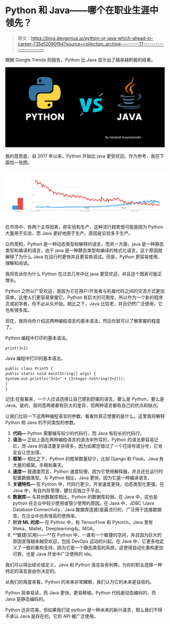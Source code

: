 # Python 和 Java——哪个在职业生涯中领先？

> 原文：<https://blog.devgenius.io/python-or-java-which-ahead-in-career-735d12090f94?source=collection_archive---------17----------------------->

根据 Google Trends 的报告，Python 比 Java 显示出了越来越积极的结果。

![](img/b41500d043eaa51dc48c2e4d2a03eb3d.png)

我的意思是，自 2017 年以来，Python 开始比 java 更受欢迎。作为参考，我在下面加一张图。

![](img/a84b6586d56e42e02a567fe035393fe5.png)

在市场中，有两个主导因素，即实验和生产。这种流行趋势很可能是因为 Python 大量用于实验，而 Java 更好地用于生产。原因是实验多于生产。

众所周知，Python 是一种动态类型和解释的语言，而另一方面，java 是一种静态类型和编译的语言，由于 java 是一种静态类型和编译的格式化语言，这个原因就解释了为什么 Java 在运行时更快并且更容易调试。但是，Python 更容易使用、理解和阅读。

我将告诉你为什么 Python 在过去几年中比 java 更受欢迎，并且这个图表可能正增长。

Python 之所以广受欢迎，是因为它在用户/开发者与机器代码之间的交流方式更加简单。这使人们更容易掌握它。Python 有巨大的可用库，所以作为一个新的程序员或初学者，你不必从头开始。相比之下，Java 比较老，并且仍然广泛使用，它也有很多库。

现在，我将向你介绍这两种编程语言的基本语法，然后你就可以了解掌握的程度了。

Python 编程中打印的基本语法。

```
print(3+2)
```

Java 编程中打印的基本语法。

```
public class Print5 {
public static void main(String[] args) {
System.out.println("3+2=" + (Integer.toString(3+2)));
}
}
```

记住:在我看来，一个人应该选择让自己感到舒服的语言。要么是 Python，要么是 Java。是的，我同意两者都有巨大的差异，但两种语言都有自己的优点和缺点。

让我们比较一下这两种编程语言的参数，看看你真正想要的是什么。这里我将解释 Python 和 Java 的不同类型的参数。

1.  **代码—** Python 需要编写较少的代码行，而 Java 有较长的代码行。
2.  **语法—** 正如上面在两种编程语言的语法中所写的，Python 的语法更容易记忆，而 Java 的语法要复杂得多，因为如果您错过了一个花括号或分号，它肯定会让您出错。
3.  **框架—** 相比之下，Python 的框架数量较少，比如 Django 和 Flask。Java 有大量的框架。冬眠和春天。
4.  **速度—** 就速度而言，Python 速度较慢，因为它使用解释器，并且还在运行时配置数据类型。与 Python 相比，Java 更快，因为它是一种编译语言。
5.  **关键特性—** 在 Python 中，代码行更少，开发速度更快，动态类型化更强。在 Java 中，有自内存管理，健壮且独立于平台。
6.  **数据库—** 与其他数据库相比，Python 的数据库较弱。在 Java 中，这也是 python 在企业中较少使用或很少使用的原因。在 Java 中，JDBC (Java Database Connectivity，Java 数据库连接)是最流行的，广泛用于连接数据库，在企业中也有很高的使用率。
7.  **针对 ML 的库—** 在 Python 中，有 TensorFlow 和 Pytorch。Java 里有 Weka，Mallet，Deeplearning4j，MOA。
8.  **敏捷(实用)——**在 Python 中，一直有一个敏捷的空间，并且因为巨大的原因变得越来越受欢迎，包括 DevOps 运动的兴起。在 Java 中，它更多地定义了一致的重构支持，因为它是一个静态类型的系统，这使得自动化重构更加可靠，也是 Java 开发中广泛使用的 ide。

我们可以得出结论或定义，Java 和 Python 语言各有利弊。为你的职业选择一种特定的语言是由你决定的。

从我们的角度来看，Python 的未来非常耀眼，我们认为它的未来是自信的。

Python 简单易读，而 Java 更快，更易移植。Python 代码是动态编码的，而 Java 是静态编码的。

Python 远非完美，但如果我们说 python 是一种未来的新兴语言，那么我们不得不承认 Java 是存在的，它的 API 被广泛使用。